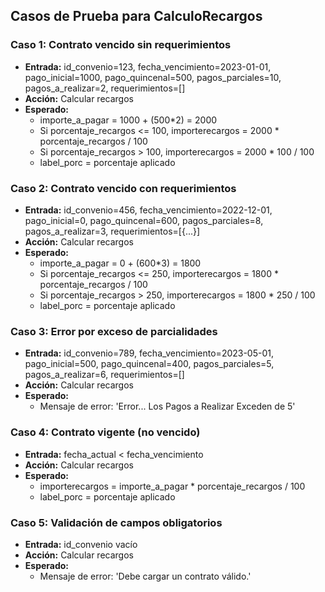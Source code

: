 ## Casos de Prueba para CalculoRecargos

### Caso 1: Contrato vencido sin requerimientos
- **Entrada:** id_convenio=123, fecha_vencimiento=2023-01-01, pago_inicial=1000, pago_quincenal=500, pagos_parciales=10, pagos_a_realizar=2, requerimientos=[]
- **Acción:** Calcular recargos
- **Esperado:**
  - importe_a_pagar = 1000 + (500*2) = 2000
  - Si porcentaje_recargos <= 100, importerecargos = 2000 * porcentaje_recargos / 100
  - Si porcentaje_recargos > 100, importerecargos = 2000 * 100 / 100
  - label_porc = porcentaje aplicado

### Caso 2: Contrato vencido con requerimientos
- **Entrada:** id_convenio=456, fecha_vencimiento=2022-12-01, pago_inicial=0, pago_quincenal=600, pagos_parciales=8, pagos_a_realizar=3, requerimientos=[{...}]
- **Acción:** Calcular recargos
- **Esperado:**
  - importe_a_pagar = 0 + (600*3) = 1800
  - Si porcentaje_recargos <= 250, importerecargos = 1800 * porcentaje_recargos / 100
  - Si porcentaje_recargos > 250, importerecargos = 1800 * 250 / 100
  - label_porc = porcentaje aplicado

### Caso 3: Error por exceso de parcialidades
- **Entrada:** id_convenio=789, fecha_vencimiento=2023-05-01, pago_inicial=500, pago_quincenal=400, pagos_parciales=5, pagos_a_realizar=6, requerimientos=[]
- **Acción:** Calcular recargos
- **Esperado:**
  - Mensaje de error: 'Error... Los Pagos a Realizar Exceden de 5'

### Caso 4: Contrato vigente (no vencido)
- **Entrada:** fecha_actual < fecha_vencimiento
- **Acción:** Calcular recargos
- **Esperado:**
  - importerecargos = importe_a_pagar * porcentaje_recargos / 100
  - label_porc = porcentaje aplicado

### Caso 5: Validación de campos obligatorios
- **Entrada:** id_convenio vacío
- **Acción:** Calcular recargos
- **Esperado:**
  - Mensaje de error: 'Debe cargar un contrato válido.'

